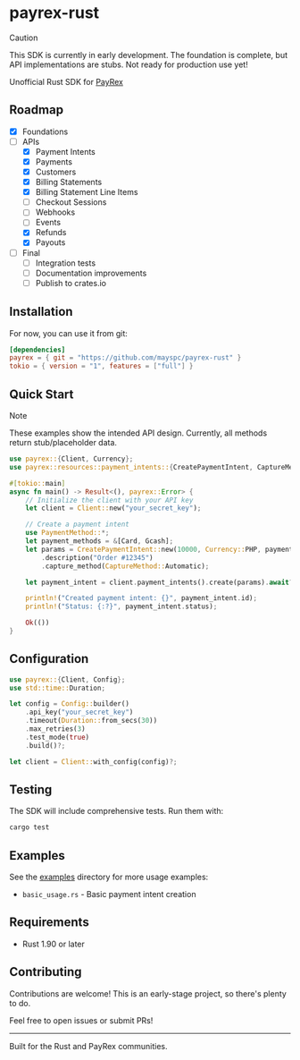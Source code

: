 # payrex-rust

> [!CAUTION]
> This SDK is currently in early development. The foundation is complete, but API implementations are stubs. Not ready for production use yet!

Unofficial Rust SDK for [PayRex](https://payrexhq.com)

## Roadmap

- [x] Foundations
- [ ] APIs
  - [x] Payment Intents
  - [x] Payments
  - [x] Customers
  - [x] Billing Statements
  - [x] Billing Statement Line Items
  - [ ] Checkout Sessions
  - [ ] Webhooks
  - [ ] Events
  - [x] Refunds
  - [x] Payouts
- [ ] Final
  - [ ] Integration tests
  - [ ] Documentation improvements
  - [ ] Publish to crates.io

## Installation

For now, you can use it from git:

```toml
[dependencies]
payrex = { git = "https://github.com/mayspc/payrex-rust" }
tokio = { version = "1", features = ["full"] }
```

## Quick Start

> [!NOTE]
> These examples show the intended API design. Currently, all methods return stub/placeholder data.

```rust
use payrex::{Client, Currency};
use payrex::resources::payment_intents::{CreatePaymentIntent, CaptureMethod, PaymentMethod};

#[tokio::main]
async fn main() -> Result<(), payrex::Error> {
    // Initialize the client with your API key
    let client = Client::new("your_secret_key");

    // Create a payment intent
    use PaymentMethod::*;
    let payment_methods = &[Card, Gcash];
    let params = CreatePaymentIntent::new(10000, Currency::PHP, payment_methods)
        .description("Order #12345")
        .capture_method(CaptureMethod::Automatic);

    let payment_intent = client.payment_intents().create(params).await?;

    println!("Created payment intent: {}", payment_intent.id);
    println!("Status: {:?}", payment_intent.status);

    Ok(())
}
```

## Configuration

```rust
use payrex::{Client, Config};
use std::time::Duration;

let config = Config::builder()
    .api_key("your_secret_key")
    .timeout(Duration::from_secs(30))
    .max_retries(3)
    .test_mode(true)
    .build()?;

let client = Client::with_config(config)?;
```

## Testing

The SDK will include comprehensive tests. Run them with:

```bash
cargo test
```

## Examples

See the [examples](examples/) directory for more usage examples:

- `basic_usage.rs` - Basic payment intent creation

## Requirements

- Rust 1.90 or later

## Contributing

Contributions are welcome! This is an early-stage project, so there's plenty to do.

Feel free to open issues or submit PRs!

---

Built for the Rust and PayRex communities.

